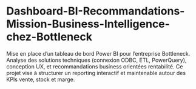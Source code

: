 # Dashboard-BI-Recommandations-Mission-Business-Intelligence-chez-Bottleneck
Mise en place d’un tableau de bord Power BI pour l’entreprise Bottleneck. Analyse des solutions techniques (connexion ODBC, ETL, PowerQuery), conception UX, et recommandations business orientées rentabilité. Ce projet vise à structurer un reporting interactif et maintenable autour des KPIs vente, stock et marge.
